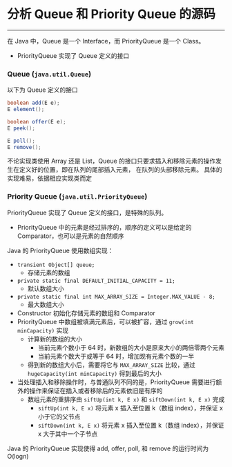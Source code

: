 # 分析 Queue 和 Priority Queue 的源码

---

在 Java 中，Queue 是一个 Interface，而 PriorityQueue 是一个 Class。
- PriorityQueue 实现了 Queue 定义的接口

### Queue (`java.util.Queue`)

以下为 Queue 定义的接口

```Java
boolean add(E e);
E element();

boolean offer(E e);
E peek();

E poll();
E remove();
```

不论实现类使用 Array 还是 List，Queue 的接口只要求插入和移除元素的操作发生在定义好的位置，即在队列的尾部插入元素， 在队列的头部移除元素。
具体的实现难易，依据相应实现类而定


### Priority Queue (`java.util.PriorityQueue`)

PriorityQueue 实现了 Queue 定义的接口，是特殊的队列。
- PriorityQueue 中的元素是经过排序的，顺序的定义可以是给定的 Comparator，也可以是元素的自然顺序

Java 的 PriorityQueue 使用数组实现：
- `transient Object[] queue;`
  - 存储元素的数组
- `private static final DEFAULT_INITIAL_CAPACITY = 11;`
  - 默认数组大小
- `private static final int MAX_ARRAY_SIZE = Integer.MAX_VALUE - 8;`
  - 最大数组大小
- Constructor 初始化存储元素的数组和 Comparator
- PriorityQueue 中数组被填满元素后，可以被扩容，通过 `grow(int minCapacity)` 实现
  - 计算新的数组的大小
    - 当前元素个数小于 64 时，新数组的大小是原来大小的两倍零两个元素
    - 当前元素个数大于或等于 64 时，增加现有元素个数的一半
  - 得到新的数组大小后，需要将它与 `MAX_ARRAY_SIZE` 比较，通过 `hugeCapacity(int minCapacity)` 得到最后的大小
- 当处理插入和移除操作时，与普通队列不同的是，PriorityQueue 需要进行额外的操作来保证在插入或者移除后的元素依旧是有序的
  - 数组元素的重排序由 `siftUp(int k, E x)` 和 `siftDown(int k, E x)` 完成
    - `siftUp(int k, E x)` 将元素 x 插入至位置 k（数组 index），并保证 x 小于它的父节点
    - `siftDown(int k, E x)` 将元素 x 插入至位置 k（数组 index），并保证 x 大于其中一个子节点

Java 的 PriorityQueue 实现使得 add, offer, poll, 和 remove 的运行时间为 O(logn)
